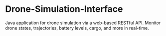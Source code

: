 # Drone-Simulation-Interface
Java application for drone simulation via a web-based RESTful API. Monitor drone states, trajectories, battery levels, cargo, and more in real-time.

